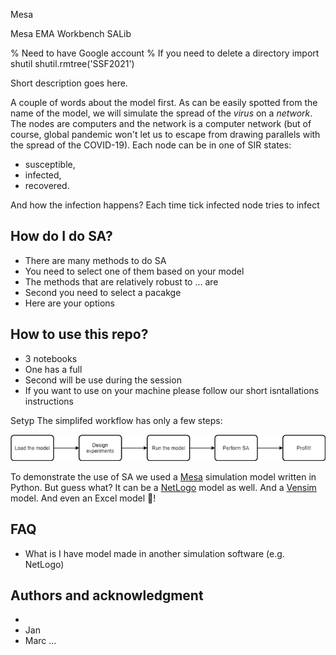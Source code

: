 Mesa


Mesa
EMA Workbench
SALib
    
% Need to have Google account
% If you need to delete a directory
import shutil
shutil.rmtree('SSF2021')

Short description goes here.

A couple of words about the model first. As can be easily spotted from the name of the model, we will simulate the spread of the *virus* on a *network*. The nodes are computers and the network is a computer network (but of course, global pandemic won't let us to escape from drawing parallels with the spread of the COVID-19). Each node can be in one of SIR states: 

* susceptible,
* infected,
* recovered.

And how the infection happens? Each time tick infected node tries to infect 

## How do I do SA?
- There are many methods to do SA
- You need to select one of them based on your model
- The methods that are relatively robust to ... are
- Second you need to select a pacakge
- Here are your options 

## How to use this repo?
- 3 notebooks
- One has a full  
- Second will be use during the session
- If you want to use on your machine please follow our short isntallations instructions 

Setyp
The simplifed workflow has only a few steps:

<p align="center">
  <img src="img/workflow.png" title="Simplifed workflow">
</p>

To demonstrate the use of SA we used a [Mesa]() simulation model written in Python. But guess what? It can be a [NetLogo](https://pynetlogo.readthedocs.io/en/latest/) model as well. And a [Vensim](https://vensim.com/vensim-software/) model. And even an Excel model 🤯!


## FAQ
- What is I have model made in another simulation software (e.g. NetLogo)

## Authors and acknowledgment
- 
- Jan
- Marc
...
